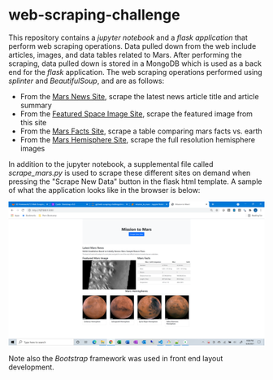 # web-scraping-challenge

This repository contains a *jupyter notebook* and a *flask application* that perform web scraping operations. Data pulled down from the web include articles, images, and data tables related to Mars. After performing the scraping, data pulled down is stored in a MongoDB which is used as a back end for the *flask* application. The web scraping operations performed using *splinter* and *BeautifulSoup*, and are as follows:

* From the [Mars News Site](https://redplanetscience.com/), scrape the latest news article title and article summary
* From the [Featured Space Image Site](https://spaceimages-mars.com/), scrape the featured image from this site
* From the [Mars Facts Site](https://galaxyfacts-mars.com/), scrape a table comparing mars facts vs. earth
* From the [Mars Hemisphere Site](https://marshemispheres.com/), scrape the full resolution hemisphere images 

In addition to the jupyter notebook, a supplemental file called *scrape_mars.py* is used to scrape these different sites on demand when pressing the "Scrape New Data" button in the flask html template. A sample of what the application looks like in the browser is below:

![app_screenshot](missions_to_mars/final_application_output_screenshot.png)

Note also the *Bootstrap* framework was used in front end layout development.
  
